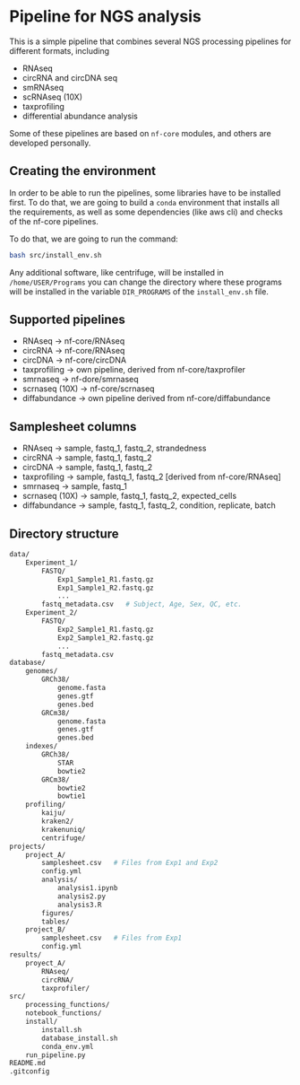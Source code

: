 # Pipeline for NGS analysis

This is a simple pipeline that combines several NGS processing pipelines for different formats, including

* RNAseq
* circRNA and circDNA seq
* smRNAseq
* scRNAseq (10X)
* taxprofiling
* differential abundance analysis

Some of these pipelines are based on `nf-core` modules, and others are developed personally.

## Creating the environment

In order to be able to run the pipelines, some libraries have to be installed first. To do that, we are going to build a `conda` environment that installs all the requirements, as well as some dependencies (like aws cli) and checks of the nf-core pipelines.

To do that, we are going to run the command:

```bash
bash src/install_env.sh
```

Any additional software, like centrifuge, will be installed in `/home/USER/Programs` you can change the directory where
these programs will be installed in the variable `DIR_PROGRAMS` of the `install_env.sh` file.

## Supported pipelines

* RNAseq -> nf-core/RNAseq
* circRNA -> nf-core/RNAseq
* circDNA -> nf-core/circDNA
* taxprofiling -> own pipeline, derived from nf-core/taxprofiler
* smrnaseq -> nf-dore/smrnaseq
* scrnaseq (10X) -> nf-core/scrnaseq
* diffabundance -> own pipeline derived from nf-core/diffabundance

## Samplesheet columns

* RNAseq -> sample, fastq_1, fastq_2, strandedness
* circRNA -> sample, fastq_1, fastq_2
* circDNA -> sample, fastq_1, fastq_2
* taxprofiling -> sample, fastq_1, fastq_2  [derived from nf-core/RNAseq]
* smrnaseq -> sample, fastq_1
* scrnaseq (10X) -> sample, fastq_1, fastq_2, expected_cells
* diffabundance -> sample, fastq_1, fastq_2, condition, replicate, batch

## Directory structure

```bash
data/
    Experiment_1/
        FASTQ/
            Exp1_Sample1_R1.fastq.gz
            Exp1_Sample1_R2.fastq.gz
            ...
        fastq_metadata.csv   # Subject, Age, Sex, QC, etc.
    Experiment_2/
        FASTQ/
            Exp2_Sample1_R1.fastq.gz
            Exp2_Sample1_R2.fastq.gz
            ...
        fastq_metadata.csv
database/
    genomes/
        GRCh38/
            genome.fasta
            genes.gtf
            genes.bed
        GRCm38/
            genome.fasta
            genes.gtf
            genes.bed
    indexes/
        GRCh38/
            STAR
            bowtie2
        GRCm38/
            bowtie2
            bowtie1
    profiling/
        kaiju/
        kraken2/
        krakenuniq/
        centrifuge/
projects/
    project_A/
        samplesheet.csv   # Files from Exp1 and Exp2 
        config.yml
        analysis/
            analysis1.ipynb
            analysis2.py
            analysis3.R
        figures/
        tables/
    project_B/
        samplesheet.csv   # Files from Exp1
        config.yml
results/
    proyect_A/
        RNAseq/
        circRNA/
        taxprofiler/
src/
    processing_functions/
    notebook_functions/
    install/
        install.sh
        database_install.sh
        conda_env.yml
    run_pipeline.py
README.md
.gitconfig
```

